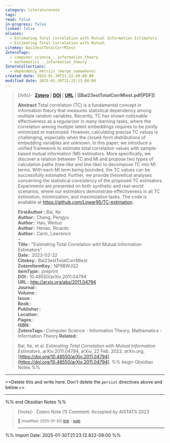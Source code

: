 ```yaml
---
category: literaturenote
tags: 
read: false
in-progress: false
linked: false
aliases:
  - Estimating Total Correlation with Mutual Information Estimators
  - Estimating Total Correlation with Mutual
citekey: Bai23estTotalCorrMIest
ZoteroTags:
  - computer_science_-_information_theory
  - mathematics_-_information_theory
ZoteroCollections:
  - dependency_metrics_(merge_somewhere)
created date: 2025-01-30T21:22:49-08:00
modified date: 2025-01-30T21:23:13-08:00
---
```


> [!info]- &nbsp;[**Zotero**](zotero://select/library/items/NP9BWJQ2)  | [**DOI**](https://doi.org/10.48550/arXiv.2011.04794)  | [**URL**](http://arxiv.org/abs/2011.04794) | **[[Bai23estTotalCorrMIest.pdf|PDF]]**
>
> 
> **Abstract**
> Total correlation (TC) is a fundamental concept in information theory that measures statistical dependency among multiple random variables. Recently, TC has shown noticeable effectiveness as a regularizer in many learning tasks, where the correlation among multiple latent embeddings requires to be jointly minimized or maximized. However, calculating precise TC values is challenging, especially when the closed-form distributions of embedding variables are unknown. In this paper, we introduce a unified framework to estimate total correlation values with sample-based mutual information (MI) estimators. More specifically, we discover a relation between TC and MI and propose two types of calculation paths (tree-like and line-like) to decompose TC into MI terms. With each MI term being bounded, the TC values can be successfully estimated. Further, we provide theoretical analyses concerning the statistical consistency of the proposed TC estimators. Experiments are presented on both synthetic and real-world scenarios, where our estimators demonstrate effectiveness in all TC estimation, minimization, and maximization tasks. The code is available at https://github.com/Linear95/TC-estimation.
> 
> 
> **FirstAuthor**:: Bai, Ke  
> **Author**:: Cheng, Pengyu  
> **Author**:: Hao, Weituo  
> **Author**:: Henao, Ricardo  
> **Author**:: Carin, Lawrence  
~    
> **Title**:: "Estimating Total Correlation with Mutual Information Estimators"  
> **Date**:: 2023-02-22  
> **Citekey**:: Bai23estTotalCorrMIest  
> **ZoteroItemKey**:: NP9BWJQ2  
> **itemType**:: preprint  
> **DOI**:: 10.48550/arXiv.2011.04794  
> **URL**:: http://arxiv.org/abs/2011.04794  
> **Journal**::   
> **Volume**::   
> **Issue**::   
> **Book**::   
> **Publisher**::   
> **Location**::    
> **Pages**::   
> **ISBN**::   
> **ZoteroTags**:: Computer Science - Information Theory, Mathematics - Information Theory
> **Related**:: 

> Bai, Ke, et al. _Estimating Total Correlation with Mutual Information Estimators_. arXiv:2011.04794, arXiv, 22 Feb. 2023. _arXiv.org_, [https://doi.org/10.48550/arXiv.2011.04794](https://doi.org/10.48550/arXiv.2011.04794).
%% begin Obsidian Notes %%
___
==Delete this and write here.  Don't delete the `persist` directives above and below.==
___
%% end Obsidian Notes %%

> [!note]- &nbsp;Zotero Note (1)
> Comment: Accepted by AISTATS 2023
> 
> <small>📝️ (modified: 2025-01-30) [link](zotero://select/library/items/UHY9YQLN) - [web](http://zotero.org/users/60638/items/UHY9YQLN)</small>
>  
> ---



%% Import Date: 2025-01-30T21:23:12.822-08:00 %%
